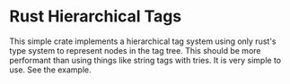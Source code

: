 # Rust Hierarchical Tags

This simple crate implements a hierarchical tag system using only rust's type system to represent nodes in the tag tree.
This should be more performant than using things like string tags with tries.
It is very simple to use.  See the example.
